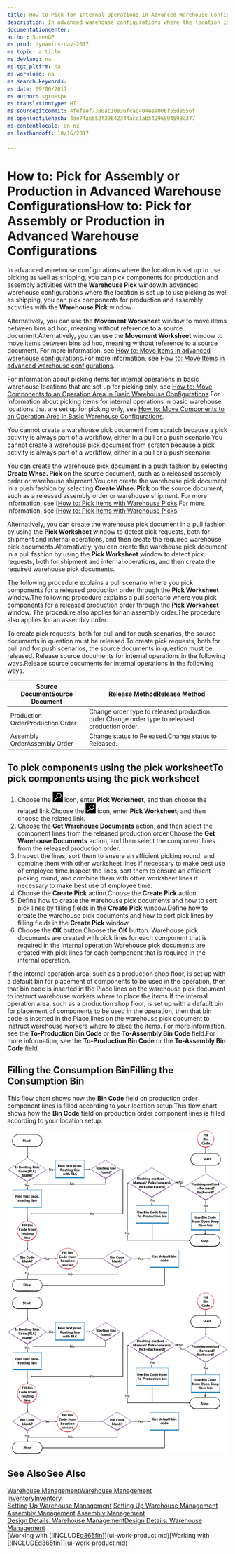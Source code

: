 ```yaml
---
title: How to Pick for Internal Operations in Advanced Warehouse Configurations
description: In advanced warehouse configurations where the location is set up to use picking as well as shipping, you can pick components for production and assembly activities with the **Warehouse Pick** window.
documentationcenter: 
author: SorenGP
ms.prod: dynamics-nav-2017
ms.topic: article
ms.devlang: na
ms.tgt_pltfrm: na
ms.workload: na
ms.search.keywords: 
ms.date: 09/06/2017
ms.author: sgroespe
ms.translationtype: HT
ms.sourcegitcommit: 4fefaef7380ac10836fcac404eea006f55d8556f
ms.openlocfilehash: 4ae74ab552f39642344acc1ab54296994598c377
ms.contentlocale: en-nz
ms.lasthandoff: 10/16/2017

---
```

# <a name="how-to-pick-for-assembly-or-production-in-advanced-warehouse-configurations"></a><span data-ttu-id="4ec05-103">How to: Pick for Assembly or Production in Advanced Warehouse Configurations</span><span class="sxs-lookup"><span data-stu-id="4ec05-103">How to: Pick for Assembly or Production in Advanced Warehouse Configurations</span></span>
<span data-ttu-id="4ec05-104">In advanced warehouse configurations where the location is set up to use picking as well as shipping, you can pick components for production and assembly activities with the **Warehouse Pick** window.</span><span class="sxs-lookup"><span data-stu-id="4ec05-104">In advanced warehouse configurations where the location is set up to use picking as well as shipping, you can pick components for production and assembly activities with the **Warehouse Pick** window.</span></span>  

<span data-ttu-id="4ec05-105">Alternatively, you can use the **Movement Worksheet** window to move items between bins ad hoc, meaning without reference to a source document.</span><span class="sxs-lookup"><span data-stu-id="4ec05-105">Alternatively, you can use the **Movement Worksheet** window to move items between bins ad hoc, meaning without reference to a source document.</span></span> <span data-ttu-id="4ec05-106">For more information, see [How to: Move Items in advanced warehouse configurations](warehouse-how-to-move-items-in-advanced-warehousing.md).</span><span class="sxs-lookup"><span data-stu-id="4ec05-106">For more information, see [How to: Move Items in advanced warehouse configurations](warehouse-how-to-move-items-in-advanced-warehousing.md).</span></span>  

<span data-ttu-id="4ec05-107">For information about picking items for internal operations in basic warehouse locations that are set up for picking only, see [How to: Move Components to an Operation Area in Basic Warehouse Configurations](warehouse-how-to-move-components-to-an-operation-area-in-basic-warehousing.md).</span><span class="sxs-lookup"><span data-stu-id="4ec05-107">For information about picking items for internal operations in basic warehouse locations that are set up for picking only, see [How to: Move Components to an Operation Area in Basic Warehouse Configurations](warehouse-how-to-move-components-to-an-operation-area-in-basic-warehousing.md).</span></span>  

<span data-ttu-id="4ec05-108">You cannot create a warehouse pick document from scratch because a pick activity is always part of a workflow, either in a pull or a push scenario.</span><span class="sxs-lookup"><span data-stu-id="4ec05-108">You cannot create a warehouse pick document from scratch because a pick activity is always part of a workflow, either in a pull or a push scenario.</span></span>  

<span data-ttu-id="4ec05-109">You can create the warehouse pick document in a push fashion by selecting **Create Whse. Pick** on the source document, such as a released assembly order or warehouse shipment.</span><span class="sxs-lookup"><span data-stu-id="4ec05-109">You can create the warehouse pick document in a push fashion by selecting **Create Whse. Pick** on the source document, such as a released assembly order or warehouse shipment.</span></span> <span data-ttu-id="4ec05-110">For more information, see [[How to: Pick Items with Warehouse Picks](warehouse-how-to-pick-items-for-warehouse-shipment.md).</span><span class="sxs-lookup"><span data-stu-id="4ec05-110">For more information, see [[How to: Pick Items with Warehouse Picks](warehouse-how-to-pick-items-for-warehouse-shipment.md).</span></span>  

<span data-ttu-id="4ec05-111">Alternatively, you can create the warehouse pick document in a pull fashion by using the **Pick Worksheet** window to detect pick requests, both for shipment and internal operations, and then create the required warehouse pick documents.</span><span class="sxs-lookup"><span data-stu-id="4ec05-111">Alternatively, you can create the warehouse pick document in a pull fashion by using the **Pick Worksheet** window to detect pick requests, both for shipment and internal operations, and then create the required warehouse pick documents.</span></span>  

<span data-ttu-id="4ec05-112">The following procedure explains a pull scenario where you pick components for a released production order through the **Pick Worksheet** window.</span><span class="sxs-lookup"><span data-stu-id="4ec05-112">The following procedure explains a pull scenario where you pick components for a released production order through the **Pick Worksheet** window.</span></span> <span data-ttu-id="4ec05-113">The procedure also applies for an assembly order.</span><span class="sxs-lookup"><span data-stu-id="4ec05-113">The procedure also applies for an assembly order.</span></span>  

<span data-ttu-id="4ec05-114">To create pick requests, both for pull and for push scenarios, the source documents in question must be released.</span><span class="sxs-lookup"><span data-stu-id="4ec05-114">To create pick requests, both for pull and for push scenarios, the source documents in question must be released.</span></span> <span data-ttu-id="4ec05-115">Release source documents for internal operations in the following ways.</span><span class="sxs-lookup"><span data-stu-id="4ec05-115">Release source documents for internal operations in the following ways.</span></span>  

|<span data-ttu-id="4ec05-116">Source Document</span><span class="sxs-lookup"><span data-stu-id="4ec05-116">Source Document</span></span>|<span data-ttu-id="4ec05-117">Release Method</span><span class="sxs-lookup"><span data-stu-id="4ec05-117">Release Method</span></span>|  
|---------------------|--------------------|  
|<span data-ttu-id="4ec05-118">Production Order</span><span class="sxs-lookup"><span data-stu-id="4ec05-118">Production Order</span></span>|<span data-ttu-id="4ec05-119">Change order type to released production order.</span><span class="sxs-lookup"><span data-stu-id="4ec05-119">Change order type to released production order.</span></span>|  
|<span data-ttu-id="4ec05-120">Assembly Order</span><span class="sxs-lookup"><span data-stu-id="4ec05-120">Assembly Order</span></span>|<span data-ttu-id="4ec05-121">Change status to Released.</span><span class="sxs-lookup"><span data-stu-id="4ec05-121">Change status to Released.</span></span>|  

## <a name="to-pick-components-using-the-pick-worksheet"></a><span data-ttu-id="4ec05-122">To pick components using the pick worksheet</span><span class="sxs-lookup"><span data-stu-id="4ec05-122">To pick components using the pick worksheet</span></span>  
1.  <span data-ttu-id="4ec05-123">Choose the ![Search for Page or Report](media/ui-search/search_small.png "Search for Page or Report icon") icon, enter **Pick Worksheet**, and then choose the related link.</span><span class="sxs-lookup"><span data-stu-id="4ec05-123">Choose the ![Search for Page or Report](media/ui-search/search_small.png "Search for Page or Report icon") icon, enter **Pick Worksheet**, and then choose the related link.</span></span>  
2.  <span data-ttu-id="4ec05-124">Choose the **Get Warehouse Documents** action, and then select the component lines from the released production order.</span><span class="sxs-lookup"><span data-stu-id="4ec05-124">Choose the **Get Warehouse Documents** action, and then select the component lines from the released production order.</span></span>  
3.  <span data-ttu-id="4ec05-125">Inspect the lines, sort them to ensure an efficient picking round, and combine them with other worksheet lines if necessary to make best use of employee time.</span><span class="sxs-lookup"><span data-stu-id="4ec05-125">Inspect the lines, sort them to ensure an efficient picking round, and combine them with other worksheet lines if necessary to make best use of employee time.</span></span>  
4.  <span data-ttu-id="4ec05-126">Choose the **Create Pick** action.</span><span class="sxs-lookup"><span data-stu-id="4ec05-126">Choose the **Create Pick** action.</span></span>  
5.  <span data-ttu-id="4ec05-127">Define how to create the warehouse pick documents and how to sort pick lines by filling fields in the **Create Pick** window.</span><span class="sxs-lookup"><span data-stu-id="4ec05-127">Define how to create the warehouse pick documents and how to sort pick lines by filling fields in the **Create Pick** window.</span></span>  
6.  <span data-ttu-id="4ec05-128">Choose the **OK** button.</span><span class="sxs-lookup"><span data-stu-id="4ec05-128">Choose the **OK** button.</span></span> <span data-ttu-id="4ec05-129">Warehouse pick documents are created with pick lines for each component that is required in the internal operation.</span><span class="sxs-lookup"><span data-stu-id="4ec05-129">Warehouse pick documents are created with pick lines for each component that is required in the internal operation.</span></span>  

<span data-ttu-id="4ec05-130">If the internal operation area, such as a production shop floor, is set up with a default bin for placement of components to be used in the operation, then that bin code is inserted in the Place lines on the warehouse pick document to instruct warehouse workers where to place the items.</span><span class="sxs-lookup"><span data-stu-id="4ec05-130">If the internal operation area, such as a production shop floor, is set up with a default bin for placement of components to be used in the operation, then that bin code is inserted in the Place lines on the warehouse pick document to instruct warehouse workers where to place the items.</span></span> <span data-ttu-id="4ec05-131">For more information, see the **To-Production Bin Code** or the **To-Assembly Bin Code** field.</span><span class="sxs-lookup"><span data-stu-id="4ec05-131">For more information, see the **To-Production Bin Code** or the **To-Assembly Bin Code** field.</span></span>

## <a name="filling-the-consumption-bin"></a><span data-ttu-id="4ec05-132">Filling the Consumption Bin</span><span class="sxs-lookup"><span data-stu-id="4ec05-132">Filling the Consumption Bin</span></span>
<span data-ttu-id="4ec05-133">This flow chart shows how the **Bin Code** field on production order component lines is filled according to your location setup.</span><span class="sxs-lookup"><span data-stu-id="4ec05-133">This flow chart shows how the **Bin Code** field on production order component lines is filled according to your location setup.</span></span>

<span data-ttu-id="4ec05-134">![Bin flow chart](media/binflow.png "BinFlow")</span><span class="sxs-lookup"><span data-stu-id="4ec05-134">![Bin flow chart](media/binflow.png "BinFlow")</span></span>  

## <a name="see-also"></a><span data-ttu-id="4ec05-135">See Also</span><span class="sxs-lookup"><span data-stu-id="4ec05-135">See Also</span></span>
[<span data-ttu-id="4ec05-136">Warehouse Management</span><span class="sxs-lookup"><span data-stu-id="4ec05-136">Warehouse Management</span></span>](warehouse-manage-warehouse.md)  
[<span data-ttu-id="4ec05-137">Inventory</span><span class="sxs-lookup"><span data-stu-id="4ec05-137">Inventory</span></span>](inventory-manage-inventory.md)  
<span data-ttu-id="4ec05-138">[Setting Up Warehouse Management](warehouse-setup-warehouse.md)   </span><span class="sxs-lookup"><span data-stu-id="4ec05-138">[Setting Up Warehouse Management](warehouse-setup-warehouse.md)   </span></span>  
<span data-ttu-id="4ec05-139">[Assembly Management](assembly-assemble-items.md)  </span><span class="sxs-lookup"><span data-stu-id="4ec05-139">[Assembly Management](assembly-assemble-items.md)  </span></span>  
[<span data-ttu-id="4ec05-140">Design Details: Warehouse Management</span><span class="sxs-lookup"><span data-stu-id="4ec05-140">Design Details: Warehouse Management</span></span>](design-details-warehouse-management.md)  
<span data-ttu-id="4ec05-141">[Working with [!INCLUDE[d365fin](includes/d365fin_md.md)]](ui-work-product.md)</span><span class="sxs-lookup"><span data-stu-id="4ec05-141">[Working with [!INCLUDE[d365fin](includes/d365fin_md.md)]](ui-work-product.md)</span></span>

